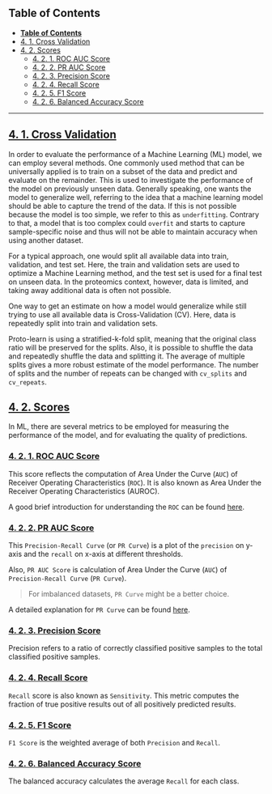 ## **Table of Contents**

- [**Table of Contents**](#table-of-contents)
- [4. 1. Cross Validation](#4-1-cross-validation)
- [4. 2. Scores](#4-2-scores)
  - [4. 2. 1. ROC AUC Score](#4-2-1-roc-auc-score)
  - [4. 2. 2. PR AUC Score](#4-2-2-pr-auc-score)
  - [4. 2. 3. Precision Score](#4-2-3-precision-score)
  - [4. 2. 4. Recall Score](#4-2-4-recall-score)
  - [4. 2. 5. F1 Score](#4-2-5-f1-score)
  - [4. 2. 6. Balanced Accuracy Score](#4-2-6-balanced-accuracy-score)

---

## [4. 1. Cross Validation](https://scikit-learn.org/stable/modules/cross_validation.html)

In order to evaluate the performance of a Machine Learning (ML) model, we can employ several methods. One commonly used method that can be universally applied is to train on a subset of the data and predict and evaluate on the remainder. This is used to investigate the performance of the model on previously unseen data. Generally speaking, one wants the model to generalize well, referring to the idea that a machine learning model should be able to capture the trend of the data. If this is not possible because the model is too simple, we refer to this as `underfitting`. Contrary to that, a model that is too complex could `overfit` and starts to capture sample-specific noise and thus will not be able to maintain accuracy when using another dataset.

For a typical approach, one would split all available data into train, validation, and test set. Here, the train and validation sets are used to optimize a Machine Learning method, and the test set is used for a final test on unseen data. In the proteomics context, however, data is limited, and taking away additional data is often not possible.

One way to get an estimate on how a model would generalize while still trying to use all available data is Cross-Validation (CV). Here, data is repeatedly split into train and validation sets. 

Proto-learn is using a stratified-k-fold split, meaning that the original class ratio will be preserved for the splits. 
Also, it is possible to shuffle the data and repeatedly shuffle the data and splitting it. The average of multiple splits gives a more robust estimate of the model performance.  The number of splits and the number of repeats can be changed with `cv_splits` and `cv_repeats`.

## [4. 2. Scores](https://scikit-learn.org/stable/modules/model_evaluation.html)
In ML, there are several metrics to be employed for measuring the performance of the model, and for evaluating the quality of predictions.

### [4. 2. 1. ROC AUC Score](https://scikit-learn.org/stable/modules/generated/sklearn.metrics.roc_auc_score.html#sklearn.metrics.roc_auc_score)
This score reflects the computation of Area Under the Curve (`AUC`) of Receiver Operating Characteristics (`ROC`). It is also known as Area Under the Receiver Operating Characteristics (AUROC). 

A good brief introduction for understanding the `ROC` can be found [here](https://www.datasciencecentral.com/profiles/blogs/roc-curve-explained-in-one-picture). 

### [4. 2. 2. PR AUC Score](https://scikit-learn.org/stable/modules/generated/sklearn.metrics.precision_recall_curve.html)
This `Precision-Recall Curve` (or `PR Curve`) is a plot of the `precision` on y-axis and the `recall` on x-axis at different thresholds.

Also, `PR AUC Score` is calculation of Area Under the Curve (`AUC`) of `Precision-Recall Curve` (`PR Curve`).

> For imbalanced datasets, `PR Curve` might be a better choice.

A detailed explanation for `PR Curve` can be found [here](https://acutecaretesting.org/en/articles/precision-recall-curves-what-are-they-and-how-are-they-used).

### [4. 2. 3. Precision Score](https://scikit-learn.org/stable/modules/generated/sklearn.metrics.precision_score.html#sklearn.metrics.precision_score)

Precision refers to a ratio of correctly classified positive samples to the total classified positive samples. 

### [4. 2. 4. Recall Score](https://scikit-learn.org/stable/modules/generated/sklearn.metrics.recall_score.html#sklearn.metrics.recall_score)
`Recall` score is also known as `Sensitivity`.  This metric computes the fraction of true positive results out of all positively predicted results.

### [4. 2. 5. F1 Score](https://scikit-learn.org/stable/modules/generated/sklearn.metrics.f1_score.html#sklearn.metrics.f1_score)
`F1 Score` is the weighted average of both `Precision` and `Recall`.

### [4. 2. 6. Balanced Accuracy Score](https://scikit-learn.org/stable/modules/generated/sklearn.metrics.balanced_accuracy_score.html#sklearn.metrics.balanced_accuracy_score)

The balanced accuracy calculates the average `Recall` for each class.
